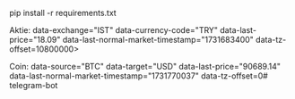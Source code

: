 pip install -r requirements.txt

Aktie: data-exchange="IST" data-currency-code="TRY" data-last-price="18.09" data-last-normal-market-timestamp="1731683400" data-tz-offset=10800000>

Coin: data-source="BTC" data-target="USD" data-last-price="90689.14" data-last-normal-market-timestamp="1731770037" data-tz-offset=0# telegram-bot
